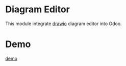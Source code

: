 # Diagram Editor
This module integrate [drawio](https://app.diagrams.net/) diagram editor into Odoo.

# Demo
[demo](https://github.com/l547116382/mch_diagram_editor_demo.git)